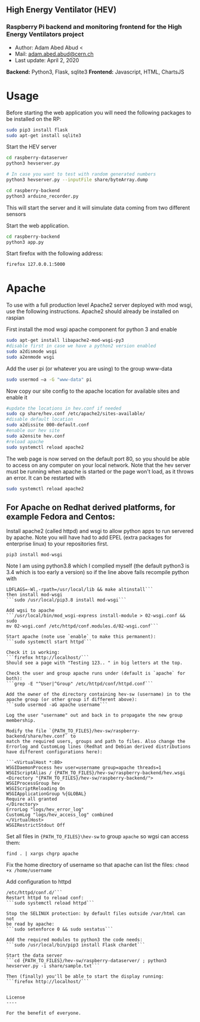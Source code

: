 ## High Energy Ventilator (HEV)

### Raspberry Pi backend and monitoring frontend for the High Energy Ventilators project 

- Author: Adam Abed Abud <
- Mail: adam.abed.abud@cern.ch
- Last update: April 2, 2020


**Backend:** Python3, Flask, sqlite3 
**Frontend:** Javascript, HTML, ChartsJS


# Usage
Before starting the web application you will need the following packages to be installed on the RP:

```sh
sudo pip3 install flask
sudo apt-get install sqlite3
```

Start the HEV server

```sh
cd raspberry-dataserver
python3 hevserver.py

# In case you want to test with random generated numbers
python3 hevserver.py --inputFile share/byteArray.dump
```


```sh
cd raspberry-backend
python3 arduino_recorder.py
```
This will start the server and it will simulate data coming from two different sensors



Start the web application. 

```sh
cd raspberry-backend
python3 app.py
```

Start firefox with the following address:

```sh
firefox 127.0.0.1:5000
```



# Apache
To use with a full production level Apache2 server deployed with mod wsgi, 
use the following instructions. Apache2 should already be installed on raspian

First install the mod wsgi apache component for python 3 and enable
```sh
sudo apt-get install libapache2-mod-wsgi-py3
#disable first in case we have a python2 version enabled
sudo a2dismode wsgi
sudo a2enmode wsgi
```

Add the user pi (or whatever you are using) to the group www-data

```sh
sudo usermod –a -G "www-data" pi
```

Now copy our site config to the apache location for available sites and enable it
```sh
#update the locations in hev.conf if needed
sudo cp share/hev.conf /etc/apache2/sites-available/
#disable default location
sudo a2dissite 000-default.conf
#enable our hev site
sudo a2ensite hev.conf
#reload apache
sudo systemctl reload apache2
```
The web page is now served on the default port 80, so you should be able to access on any computer on your local network.
Note that the hev server must be running when apache is started or the page won't load, as it throws an error. It can be restarted with
```sh
sudo systemctl reload apache2
```

## For Apache on Redhat derived platforms, for example Fedora and Centos: 

Install apache2 (called httpd) and wsgi to allow python apps to run 
servered by apache. Note you will have had to add EPEL (extra packages 
for enterprise linux) to your repositories first. 

```sudo yum install httpd httpd-devel 
pip3 install mod-wsgi 
``` 

Note I am using python3.8 which I complied myself (the default python3 
is 3.4 which is too early a version) so if the line above fails 
recompile python with 

``` ./configure --enable-shared --prefix=/usr/local 
LDFLAGS=-Wl,-rpath=/usr/local/lib && make altinstall``` 
then install mod-wsgi 
```sudo /usr/local/pip3.8 install mod-wsgi``` 

Add wgsi to apache 
```/usr/local/bin/mod_wsgi-express install-module > 02-wsgi.conf && sudo 
mv 02-wsgi.conf /etc/httpd/conf.modules.d/02-wsgi.conf``` 

Start apache (note use `enable` to make this permanent): 
```sudo systemctl start httpd``` 

Check it is working: 
```firefox http://localhost/``` 
Should see a page with "Testing 123.. " in big letters at the top. 

Check the user and group apache runs under (default is `apache` for both): 
```grep -E "^User|^Group" /etc/httpd/conf/httpd.conf``` 

Add the owner of the directory containing hev-sw (username) in to the 
apache group (or other group if different above): 
```sudo usermod -aG apache username``` 

Log the user "username" out and back in to propagate the new group 
membership. 

Modify the file `{PATH_TO_FILES}/hev-sw/raspberry-backend/share/hev.conf` to 
match the required users, groups and path to files. Also change the 
Errorlog and CustomLog lines (Redhat and Debian derived distributions 
have different configurations here): 

```<VirtualHost *:80> 
WSGIDaemonProcess hev user=username group=apache threads=1 
WSGIScriptAlias / {PATH_TO_FILES}/hev-sw/raspberry-backend/hev.wsgi 
<Directory "{PATH_TO_FILES}/hev-sw/raspberry-backend/"> 
WSGIProcessGroup hev 
WSGIScriptReloading On 
WSGIApplicationGroup %{GLOBAL} 
Require all granted 
</Directory> 
ErrorLog "logs/hev_error_log" 
CustomLog "logs/hev_access_log" combined 
</VirtualHost> 
WSGIRestrictStdout Off 
``` 

Set all files in `{PATH_TO_FILES}\hev-sw` to group `apache` so wgsi can 
access them: 
```cd {PATH_TO_FILES}/hev-sw 
find . | xargs chgrp apache 
``` 
Fix the home directory of username so that apache can list the files: 
```chmod +x /home/username``` 

Add configuration to httpd 
```cp {PATH_TO_FILES}/hev-sw/raspberry-backend/shar/hev.conf 
/etc/httpd/conf.d/``` 
Restart httpd to reload conf: 
```sudo systemctl reload httpd``` 

Stop the SELINUX protection: by default files outside /var/html can not 
be read by apache: 
```sudo setenforce 0 && sudo sestatus``` 

Add the required modules to python3 the code needs: 
```sudo /usr/local/bin/pip3 install Flask chardet``` 

Start the data server 
```cd {PATH_TO_FILES}/hev-sw/raspberry-dataserver/ ; python3 
hevserver.py -i share/sample.txt``` 

Then (finally) you'll be able to start the display running: 
```firefox http://localhost/``` 


License
----

For the benefit of everyone.
